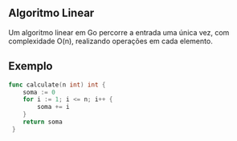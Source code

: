## Algoritmo Linear

Um algoritmo linear em Go percorre a entrada uma única vez, com complexidade O(n), realizando operações em cada elemento.

## Exemplo
```Go
func calculate(n int) int {
	soma := 0
	for i := 1; i <= n; i++ {
		soma += i
	}
	return soma
 }
 ```
